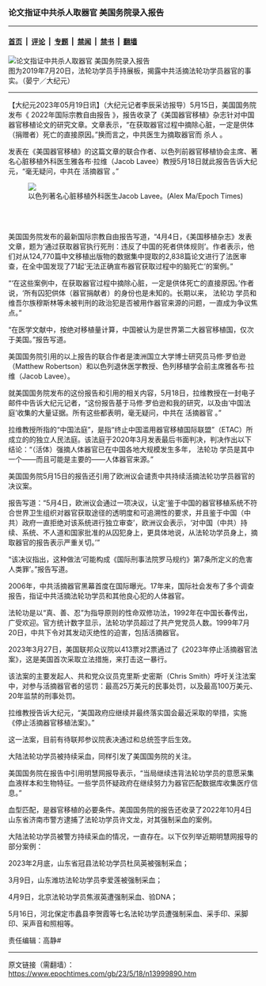 ### 论文指证中共杀人取器官 美国务院录入报告

---

#### [首页](../../../..?n13999890) &nbsp;|&nbsp; [评论](../../../../../epoch-comment?n13999890) &nbsp;|&nbsp; [专题](../../../../../epoch-special?n13999890) &nbsp;|&nbsp; [禁闻](../../../../../epoch-news?n13999890) &nbsp;|&nbsp; [禁书](../../../../../books?n13999890) &nbsp;|&nbsp; [翻墙](https://github.com/gfw-breaker/nogfw/blob/master/README.md?n13999890)


<div><img alt="论文指证中共杀人取器官 美国务院录入报告" class="attachment-djy_600_400 size-djy_600_400 wp-post-image" src="https://i.epochtimes.com/assets/uploads/2022/08/id13794838-48333061401_729ecd1939_z-600x400.jpeg"/>
<div class="caption">
 图为2019年7月20日，法轮功学员手持展板，揭露中共活摘法轮功学员器官的事实。（晏宁／大纪元）
</div></div><hr/><div class="post_content" id="artbody" itemprop="articleBody">
 <!-- article content begin -->
 <p>
  【大纪元2023年05月19日讯】（大纪元记者李辰采访报导）5月15日，美国国务院发布《
  <ok href="https://www.epochtimes.com/gb/tag/2022%E5%B9%B4%E5%9B%BD%E9%99%85%E5%AE%97%E6%95%99%E8%87%AA%E7%94%B1%E6%8A%A5%E5%91%8A.html">
   2022年国际宗教自由报告
  </ok>
  》，报告收录了《美国器官移植》杂志针对中国器官移植论文的研究文章。文章表示，“在获取器官过程中摘除心脏，一定是供体（捐赠者）死亡的直接原因。”换而言之，中共医生为摘取器官而
  <ok href="https://www.epochtimes.com/gb/tag/%E6%9D%80%E4%BA%BA.html">
   杀人
  </ok>
  。
 </p>
 <p>
  发表在《美国器官移植》的这篇文章的联合作者、以色列前器官移植协会主席、著名心脏移植外科医生雅各布‧拉维（Jacob Lavee）教授5月18日就此报告告诉大纪元，“毫无疑问，中共在
  <ok href="https://www.epochtimes.com/gb/tag/%E6%B4%BB%E6%91%98%E5%99%A8%E5%AE%98.html">
   活摘器官
  </ok>
  。”
 </p>
 <figure class="wp-caption aligncenter" style="width: 600px">
  <ok href="https://i.epochtimes.com/assets/uploads/2019/07/JacobLavee66-600x400.jpg" target="_blank">
   <img class="size-large" src="https://i.epochtimes.com/assets/uploads/2019/07/JacobLavee66-600x400.jpg"/>
  </ok>
  <br/><figcaption class="wp-caption-text">
   以色列著名心脏移植外科医生Jacob Lavee。(Alex Ma/Epoch Times)
  </figcaption><br/>
 </figure><br/>
 <p>
  美国国务院发布的最新国际宗教自由报告写道，“4月4日，《美国移植杂志》发表文章，题为‘通过获取器官执行死刑：违反了中国的死者供体规则’。作者表示，他们对从124,770篇中文移植出版物的数据集中提取的2,838篇论文进行了法医审查，在全中国发现了71起‘无法正确宣布器官获取过程中的脑死亡’的案例。”
 </p>
 <p>
  “‘在这些案例中，在获取器官过程中摘除心脏，一定是供体死亡的直接原因。’作者说，‘所有囚犯供体（器官捐献者）的身份也是未知的。长期以来，
  <ok href="https://www.epochtimes.com/gb/tag/%E6%B3%95%E8%BD%AE%E5%8A%9F.html">
   法轮功
  </ok>
  学员和维吾尔族穆斯林等未被判刑的政治犯是否被用作器官来源的问题，一直成为争议焦点。”
 </p>
 <p>
  “在医学文献中，按绝对移植量计算，中国被认为是世界第二大器官移植国，仅次于美国。”报告写道。
 </p>
 <p>
  美国国务院引用的以上报告的联合作者是澳洲国立大学博士研究员马修‧罗伯逊（Matthew Robertson）和以色列退休医学教授、色列移植学会前主席雅各布‧拉维（Jacob Lavee）。
 </p>
 <p>
  就美国国务院发布的这份报告和引用的相关内容，5月18日，拉维教授在一封电子邮件中告诉大纪元记者，“这份报告基于马修‧罗伯逊和我的研究，以及由‘中国法庭’收集的大量证据。所有这些都表明，毫无疑问，中共在
  <ok href="https://www.epochtimes.com/gb/tag/%E6%B4%BB%E6%91%98%E5%99%A8%E5%AE%98.html">
   活摘器官
  </ok>
  。”
 </p>
 <p>
  拉维教授所指的“中国法庭”，是指“终止中国滥用器官移植国际联盟”（ETAC）所成立的的独立人民法庭。该法庭于2020年3月发表最后书面判决，判决作出以下结论：“（活体）强摘人体器官已在中国各地大规模发生多年，
  <ok href="https://www.epochtimes.com/gb/tag/%E6%B3%95%E8%BD%AE%E5%8A%9F.html">
   法轮功
  </ok>
  学员是其中一个——而且可能是主要的——人体器官来源。”
 </p>
 <p>
  美国国务院5月15日的报告还引用了欧洲议会谴责中共持续活摘法轮功学员器官的决议案。
 </p>
 <p>
  报告写道：“5月4日，欧洲议会通过一项决议，认定‘鉴于中国的器官移植系统不符合世界卫生组织对器官获取途径的透明度和可追溯性的要求，并且鉴于中国（中共）政府一直拒绝对该系统进行独立审查’，欧洲议会表示，‘对中国（中共）持续、系统、不人道和国家批准的从囚犯身上，更具体地说，从法轮功学员身上，摘取器官的报告表示严重关切。’”
 </p>
 <p>
  “该决议指出，这种做法‘可能构成《国际刑事法院罗马规约》第7条所定义的危害人类罪’。”报告写道。
 </p>
 <p>
  2006年，中共活摘器官黑幕首度在国际曝光。17年来，国际社会发布了多个调查报告，指证中共活摘法轮功学员和其他良心犯的人体器官。
 </p>
 <p>
  法轮功是以“真、善、忍”为指导原则的性命双修功法，1992年在中国长春传出，广受欢迎。官方统计数字显示，法轮功学员超过了共产党党员人数。1999年7月20日，中共下令对其发动灭绝性的迫害，包括活摘器官。
 </p>
 <p>
  2023年3月27日，美国联邦众议院以413票对2票通过了《2023年停止活摘器官法案》，这是美国首次采取立法措施，来打击这一暴行。
 </p>
 <p>
  该法案的主要发起人、共和党众议员克里斯‧史密斯（Chris Smith）呼吁关注法案中，对参与活摘器官者的惩罚：最高25万美元的民事处罚，以及最高100万美元、20年监禁的刑事处罚。
 </p>
 <p>
  拉维教授告诉大纪元，“美国政府应继续并最终落实国会最近采取的举措，实施《停止活摘器官移植法案》。”
 </p>
 <p>
  这一法案，目前有待联邦参议院表决通过和总统签字后生效。
 </p>
 <p>
  大陆法轮功学员被持续采血，同样引发了美国国务院的关注。
 </p>
 <p>
  美国国务院在报告中引用明慧网报导表示，“当局继续违背法轮功学员的意愿采集血液样本和生物特征。一些学员怀疑政府在继续努力为器官匹配数据库收集医疗信息。”
 </p>
 <p>
  血型匹配，是器官移植的必要条件。美国国务院的报告还收录了2022年10月4日山东省济南市警方逮捕了法轮功学员许文龙，对其强制采血的案例。
 </p>
 <p>
  大陆法轮功学员被警方持续采血的情况，一直存在。以下仅列举近期明慧网报导的部分案例：
 </p>
 <p>
  2023年2月底，山东省冠县法轮功学员杜凤英被强制采血；
 </p>
 <p>
  3月9日，山东潍坊法轮功学员李爱莲被强制采血；
 </p>
 <p>
  4月9日，北京法轮功学员焦淑英遭强制采血、验DNA；
 </p>
 <p>
  5月16日，河北保定市蠡县李贺霞等七名法轮功学员遭强制采血、采手印、采脚印、采声音和照相等。
 </p>
 <p>
  责任编辑：高静#
 </p>
 <!-- article content end -->
 <div id="below_article_ad">
 </div>
</div>


---

原文链接（需翻墙）：https://www.epochtimes.com/gb/23/5/18/n13999890.htm